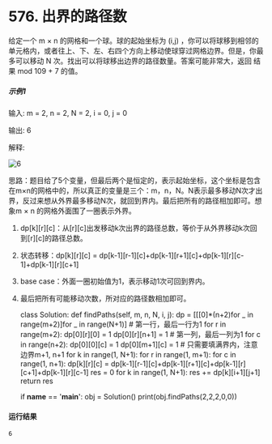 # 576. 出界的路径数
给定一个 m × n 的网格和一个球。球的起始坐标为 (i,j) ，你可以将球移到相邻的单元格内，或者往上、下、左、右四个方向上移动使球穿过网格边界。但是，你最多可以移动 N 次。找出可以将球移出边界的路径数量。答案可能非常大，返回 结果 mod 109 + 7 的值。

##### 示例1
输入: m = 2, n = 2, N = 2, i = 0, j = 0

输出: 6

解释:

![6](https://github.com/CamWu-cyber/leetcode/blob/master/%E5%8A%A8%E6%80%81%E8%A7%84%E5%88%92/6.JPG)

思路：题目给了5个变量，但最后两个是恒定的，表示起始坐标，这个坐标是包含在m×n的网格中的，所以真正的变量是三个：m，n，N。N表示最多移动N次才出界，反过来想从外界最多移动N次，就回到界内。最后把所有的路径相加即可。想象m × n 的网格外面围了一圈表示外界。

1. dp[k][r][c]：从[r][c]出发移动k次出界的路径总数，等价于从外界移动k次回到[r][c]的路径总数。

2. 状态转移：dp[k][r][c] = dp[k-1][r-1][c]+dp[k-1][r+1][c]+dp[k-1][r][c-1]+dp[k-1][r][c+1]

3. base case：外面一圈初始值为1，表示移动1次可回到界内。

4. 最后把所有可能移动次数，所对应的路径数相加即可。

    class Solution:
      def findPaths(self, m, n, N, i, j):
        dp = [[[0]*(n+2)for _ in range(m+2)]for _ in range(N+1)]
        # 第一行，最后一行为1
        for r in range(m+2):
          dp[0][r][0] = 1
          dp[0][r][n+1] = 1
        # 第一列，最后一列为1
        for c in range(n+2):
          dp[0][0][c] = 1
          dp[0][m+1][c] = 1
        # 只需要填满界内，注意边界m+1, n+1
        for k in range(1, N+1):
          for r in range(1, m+1):
            for c in range(1, n+1):
              dp[k][r][c] = dp[k-1][r-1][c]+dp[k-1][r+1][c]+dp[k-1][r][c+1]+dp[k-1][r][c-1]
        res = 0
        for k in range(1, N+1):
          res += dp[k][i+1][j+1]
        return res

    if __name__ == '__main__':
      obj = Solution()
      print(obj.findPaths(2,2,2,0,0))
    
#### 运行结果
    6
